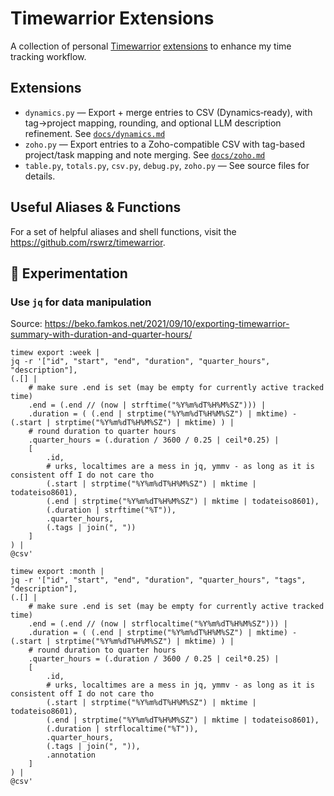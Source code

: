 # Timewarrior Extensions

A collection of personal [Timewarrior](https://timewarrior.net/) [extensions](https://timewarrior.net/docs/extensions/) to enhance my time tracking workflow.

## Extensions

- `dynamics.py` — Export + merge entries to CSV (Dynamics‑ready), with tag→project mapping, rounding, and optional LLM description refinement. See [`docs/dynamics.md`](docs/dynamics.md)
- `zoho.py` — Export entries to a Zoho-compatible CSV with tag-based project/task mapping and note merging. See [`docs/zoho.md`](docs/zoho.md)
- `table.py`, `totals.py`, `csv.py`, `debug.py`, `zoho.py` — See source files for details.

## Useful Aliases & Functions

For a set of helpful aliases and shell functions, visit the <https://github.com/rswrz/timewarrior>.

## 🧪 Experimentation

### Use `jq` for data manipulation

Source: <https://beko.famkos.net/2021/09/10/exporting-timewarrior-summary-with-duration-and-quarter-hours/>

```shell
timew export :week |
jq -r '["id", "start", "end", "duration", "quarter_hours", "description"],
(.[] |
    # make sure .end is set (may be empty for currently active tracked time)
    .end = (.end // (now | strftime("%Y%m%dT%H%M%SZ"))) |
    .duration = ( (.end | strptime("%Y%m%dT%H%M%SZ") | mktime) - (.start | strptime("%Y%m%dT%H%M%SZ") | mktime) ) |
    # round duration to quarter hours
    .quarter_hours = (.duration / 3600 / 0.25 | ceil*0.25) |
    [
        .id,
        # urks, localtimes are a mess in jq, ymmv - as long as it is consistent off I do not care tho
        (.start | strptime("%Y%m%dT%H%M%SZ") | mktime | todateiso8601),
        (.end | strptime("%Y%m%dT%H%M%SZ") | mktime | todateiso8601),
        (.duration | strftime("%T")),
        .quarter_hours,
        (.tags | join(", "))
    ]
) |
@csv'
```

```shell
timew export :month |
jq -r '["id", "start", "end", "duration", "quarter_hours", "tags", "description"],
(.[] |
    # make sure .end is set (may be empty for currently active tracked time)
    .end = (.end // (now | strflocaltime("%Y%m%dT%H%M%SZ"))) |
    .duration = ( (.end | strptime("%Y%m%dT%H%M%SZ") | mktime) - (.start | strptime("%Y%m%dT%H%M%SZ") | mktime) ) |
    # round duration to quarter hours
    .quarter_hours = (.duration / 3600 / 0.25 | ceil*0.25) |
    [
        .id,
        # urks, localtimes are a mess in jq, ymmv - as long as it is consistent off I do not care tho
        (.start | strptime("%Y%m%dT%H%M%SZ") | mktime | todateiso8601),
        (.end | strptime("%Y%m%dT%H%M%SZ") | mktime | todateiso8601),
        (.duration | strflocaltime("%T")),
        .quarter_hours,
        (.tags | join(", ")),
        .annotation
    ]
) |
@csv'
```
